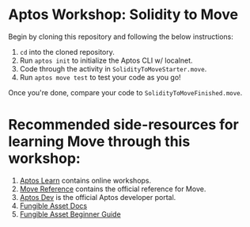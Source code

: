 # Aptos Workshop: Solidity to Move
Begin by cloning this repository and following the below instructions:
1. `cd` into the cloned repository.
2. Run `aptos init` to initialize the Aptos CLI w/ localnet.
3. Code through the activity in `SolidityToMoveStarter.move`.
4. Run `aptos move test` to test your code as you go!

Once you're done, compare your code to `SolidityToMoveFinished.move`.

# Recommended side-resources for learning Move through this workshop:
1. [Aptos Learn](https://learn.aptoslabs.com/) contains online workshops.
2. [Move Reference](https://aptos.dev/en/build/smart-contracts/reference) contains the official reference for Move.
3. [Aptos Dev](https://aptos.dev/en) is the official Aptos developer portal.
4. [Fungible Asset Docs](https://aptos.dev/en/build/smart-contracts/fungible-asset)
5. [Fungible Asset Beginner Guide](https://aptos.dev/en/build/guides/first-fungible-asset)